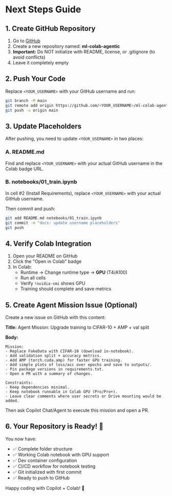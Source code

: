 # Next Steps Guide

## 1. Create GitHub Repository

1. Go to [GitHub](https://github.com/new)
2. Create a new repository named: **ml-colab-agentic**
3. **Important:** Do NOT initialize with README, license, or .gitignore (to avoid conflicts)
4. Leave it completely empty

## 2. Push Your Code

Replace `<YOUR_USERNAME>` with your GitHub username and run:

```bash
git branch -M main
git remote add origin https://github.com/<YOUR_USERNAME>/ml-colab-agentic.git
git push -u origin main
```

## 3. Update Placeholders

After pushing, you need to update `<YOUR_USERNAME>` in two places:

### A. README.md
Find and replace `<YOUR_USERNAME>` with your actual GitHub username in the Colab badge URL.

### B. notebooks/01_train.ipynb
In cell #2 (Install Requirements), replace `<YOUR_USERNAME>` with your actual GitHub username.

Then commit and push:
```bash
git add README.md notebooks/01_train.ipynb
git commit -m "docs: update username placeholders"
git push
```

## 4. Verify Colab Integration

1. Open your README on GitHub
2. Click the "Open in Colab" badge
3. In Colab:
   - Runtime → Change runtime type → **GPU** (T4/A100)
   - Run all cells
   - Verify `!nvidia-smi` shows GPU
   - Training should complete and save metrics

## 5. Create Agent Mission Issue (Optional)

Create a new issue on GitHub with this content:

**Title:** Agent Mission: Upgrade training to CIFAR-10 + AMP + val split

**Body:**
```
Mission:
- Replace FakeData with CIFAR-10 (download in-notebook).
- Add validation split + accuracy metrics.
- Add AMP (torch.cuda.amp) for faster GPU training.
- Add simple plots of loss/acc over epochs and save to outputs/.
- Pin package versions in requirements.txt.
- Open a PR with a summary of changes.

Constraints:
- Keep dependencies minimal.
- Keep notebook runnable in Colab GPU (Pro/Pro+).
- Leave clear comments where user secrets or Drive mounting would be added.
```

Then ask Copilot Chat/Agent to execute this mission and open a PR.

## 6. Your Repository is Ready! 🎉

You now have:
- ✅ Complete folder structure
- ✅ Working Colab notebook with GPU support
- ✅ Dev container configuration
- ✅ CI/CD workflow for notebook testing
- ✅ Git initialized with first commit
- ✅ Ready to push to GitHub

Happy coding with Copilot + Colab! 🚀
